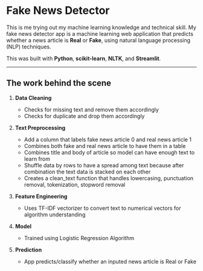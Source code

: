 # Fake News Detector

This is me trying out my machine learning knowledge and technical skill. My fake news detector app is a machine learning web application that predicts whether a news article is **Real** or **Fake**, using natural language processing (NLP) techniques.

This was built with **Python**, **scikit-learn**, **NLTK**, and **Streamlit**.

---

## The work behind the scene

1.  **Data Cleaning**
    - Checks for missing text and remove them accordingly
    - Checks for duplicate and drop them accordingly

2.  **Text Preprocessing**
    - Add a column that labels fake news article 0 and real news article 1
    - Combines both fake and real news article to have them in a table
    - Combines title and body of article so model can have enough text to learn from
    - Shuffle data by rows to have a spread among text because after combination the text data is stacked on each other
    - Creates a clean_text function that handles lowercasing, punctuation removal, tokenization, stopword removal

3.  **Feature Engineering**
    - Uses TF-IDF vectorizer to convert text to numerical vectors for algorithm understanding

4.  **Model**
    - Trained using Logistic Regression Algorithm

5.  **Prediction**
    - App predicts/classify whether an inputed news article is Real or Fake